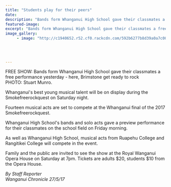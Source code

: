 ```yaml
---
title: "Students play for their peers"
date: 
description: "Bands form Whanganui High School gave their classmates a free performance yesterday - here, Brimstone get ready to rock in preparation for the upcoming Smokefreerockquest..."
featured-image: 
excerpt: "Bands form Whanganui High School gave their classmates a free performance yesterday - here, Brimstone get ready to rock in preparation for the upcoming Smokefreerockquest."
image_gallery:
	 - image: "http://c1940652.r52.cf0.rackcdn.com/592b6277b8d39a0a7c000c0e/Jonathan-Stolk-from-Brimstone-performs-at-WHS-on-Friday-PhotoStuart-Munro.jpg"
	
	
	
	
---
```


<p><span>FREE SHOW: Bands form Whanganui High School gave their classmates a free performance yesterday - here, Brimstone get ready to rock<br />PHOTO: Stuart Munro.</span></p>
<p>Whanganui's best young musical talent will be on display during the Smokefreerockquest on Saturday night.</p>
<p>Fourteen musical acts are set to compete at the Whanganui final of the 2017 Smokefreerockquest.</p>
<p>Whanganui High School's bands and solo acts gave a preview performance for their classmates on the school field on Friday morning.</p>
<p>As well as Whanganui High School, musical acts from Ruapehu College and Rangitikei College will compete in the event.</p>
<p>Family and the public are invited to see the show at the Royal Wanganui Opera House on Saturday at 7pm. Tickets are adults $20, students $10 from the Opera House.</p>
<p class="clear syndicator"><em>By Staff Reporter</em><br /><em>Wanganui Chronicle 27/5/17</em></p>

